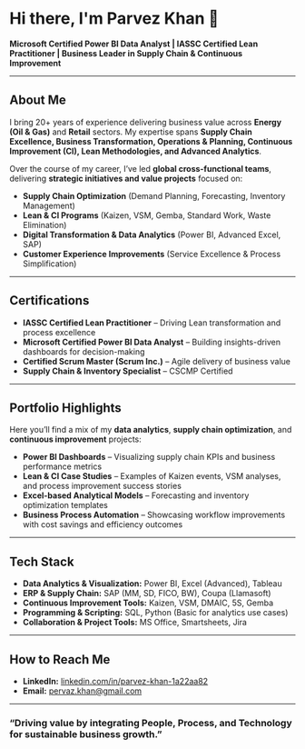 # Hi there, I'm Parvez Khan 👋  

**Microsoft Certified Power BI Data Analyst | IASSC Certified Lean Practitioner | Business Leader in Supply Chain & Continuous Improvement**

---

## About Me  

I bring 20+ years of experience delivering business value across **Energy (Oil & Gas)** and **Retail** sectors. My expertise spans **Supply Chain Excellence, Business Transformation, Operations & Planning, Continuous Improvement (CI), Lean Methodologies, and Advanced Analytics**.  

Over the course of my career, I’ve led **global cross-functional teams**, delivering **strategic initiatives and value projects** focused on:
- **Supply Chain Optimization** (Demand Planning, Forecasting, Inventory Management)
- **Lean & CI Programs** (Kaizen, VSM, Gemba, Standard Work, Waste Elimination)
- **Digital Transformation & Data Analytics** (Power BI, Advanced Excel, SAP)
- **Customer Experience Improvements** (Service Excellence & Process Simplification)

---

## Certifications  

- **IASSC Certified Lean Practitioner** – Driving Lean transformation and process excellence  
- **Microsoft Certified Power BI Data Analyst** – Building insights-driven dashboards for decision-making  
- **Certified Scrum Master (Scrum Inc.)** – Agile delivery of business value  
- **Supply Chain & Inventory Specialist** – CSCMP Certified  

---

## Portfolio Highlights  

Here you’ll find a mix of my **data analytics**, **supply chain optimization**, and **continuous improvement** projects:  
- **Power BI Dashboards** – Visualizing supply chain KPIs and business performance metrics  
- **Lean & CI Case Studies** – Examples of Kaizen events, VSM analyses, and process improvement success stories  
- **Excel-based Analytical Models** – Forecasting and inventory optimization templates  
- **Business Process Automation** – Showcasing workflow improvements with cost savings and efficiency outcomes  

---

## Tech Stack  

- **Data Analytics & Visualization:** Power BI, Excel (Advanced), Tableau  
- **ERP & Supply Chain:** SAP (MM, SD, FICO, BW), Coupa (Llamasoft)  
- **Continuous Improvement Tools:** Kaizen, VSM, DMAIC, 5S, Gemba  
- **Programming & Scripting:** SQL, Python (Basic for analytics use cases)  
- **Collaboration & Project Tools:** MS Office, Smartsheets, Jira  

---

## How to Reach Me  

- **LinkedIn:** [linkedin.com/in/parvez-khan-1a22aa82](https://www.linkedin.com/in/parvez-khan-1a22aa82/)  
- **Email:** pervaz.khan@gmail.com  

---

### “Driving value by integrating People, Process, and Technology for sustainable business growth.”
